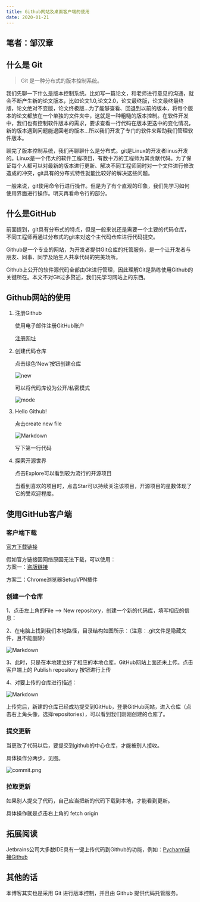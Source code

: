 ```yaml
---
title: Github网站及桌面客户端的使用 
date: 2020-01-21
---
```


## 笔者：邹汉章

## 什么是 Git

> Git 是一种分布式的版本控制系统。

我们先聊一下什么是版本控制系统。比如写一篇论文，和老师进行意见的沟通，就会不断产生新的论文版本，比如论文1.0,论文2.0，论文最终版，论文最终最终版，论文绝对不变版，论文终极版...为了能够查看、回退到以前的版本，将每个版本的论文都放在一个单独的文件夹中，这就是一种粗糙的版本控制。在软件开发中，我们也有控制软件版本的需求，要求查看一行代码在版本更迭中的变化情况，新的版本遇到问题能退回老的版本...所以我们开发了专门的软件来帮助我们管理软件版本。

聊完了版本控制系统，我们再聊聊什么是分布式。git是Linux的开发者linus开发的。Linux是一个伟大的软件工程项目，有数十万的工程师为其贡献代码。为了保证每个人都可以对最新的版本进行更新、解决不同工程师同时对一个文件进行修改造成的冲突，git具有的分布式特性就能比较好的解决这些问题。

一般来说，git使用命令行进行操作。但是为了有个直观的印象，我们先学习如何使用界面进行操作。明天再看命令行的部分。

## 什么是GitHub

前面提到，git具有分布式的特点，但是一般来说还是需要一个主要的代码仓库，不同工程师再通过分布式的git来对这个主代码仓库进行代码提交。

Github是一个专业的网站，为开发者提供Git仓库的托管服务，是一个让开发者与朋友、同事、同学及陌生人共享代码的完美场所。

Github上公开的软件源代码全部由Git进行管理，因此理解Git是熟练使用Github的关键所在。本文不对Git过多赘述，我们先学习网站上的东西。

## Github网站的使用

1. 注册Github

    使用电子邮件注册GitHub账户

    [注册网址](https://github.com/)  

2. 创建代码仓库

    点击绿色‘New’按钮创建仓库  

    ![new](https://i.loli.net/2020/07/25/Eq7J6pm2CUchsLV.png)

    可以将代码库设为公开/私密模式  

    ![mode](https://i.loli.net/2020/07/25/3mjwPoygl2ZXMr9.png)

3. Hello Github!

    点击create new file

    ![Markdown](https://i.loli.net/2020/07/25/DWlYTtjM23KcpN7.png)

    写下第一行代码

4. 探索开源世界

    点击Explore可以看到较为流行的开源项目

    当看到喜欢的项目时，点击Star可以持续关注该项目，开源项目的星数体现了它的受欢迎程度。

## 使用GitHub客户端

### 客户端下载

[官方下载链接](https://desktop.github.com/)  

假如官方链接因网络原因无法下载，可以使用：  
方案一：[盗版链接](http://www.downza.cn/soft/203788.html)

方案二：Chrome浏览器SetupVPN插件  

### 创建一个仓库

1、点击左上角的File —> New repository，创建一个新的代码库，填写相应的信息：

2、在电脑上找到我们本地路径，目录结构如图所示：（注意：.git文件是隐藏文件，且不能删除）

![Markdown](https://i.loli.net/2020/07/25/cSo1iFvRWDIqb3J.png)

3、此时，只是在本地建立好了相应的本地仓库，GitHub网站上面还未上传。点击客户端上的 Publish repository 按钮进行上传

4、对要上传的仓库进行描述：  

![Markdown](https://i.loli.net/2020/07/25/XNnWG796DJuxrL1.png)

上传完后，新建的仓库已经成功提交到GitHub，登录GitHub网站，进入仓库（点击右上角头像，选择repositories），可以看到我们刚刚创建的仓库了。  

### 提交更新

当更改了代码以后，要提交到github的中心仓库，才能被别人接收。

具体操作分两步，见图。

![commit.png](https://s2.ax1x.com/2020/01/20/1iTtit.png)

### 拉取更新

如果别人提交了代码，自己应当把新的代码下载到本地，才能看到更新。

具体操作就是点击右上角的 fetch origin

## 拓展阅读

Jetbrains公司大多数IDE具有一键上传代码到Github的功能，例如：[Pycharm链接Github](https://blog.csdn.net/beyond_f4/article/details/80626440)  

## 其他的话

本博客其实也是采用 Git 进行版本控制，并且由 Github 提供代码托管服务。
